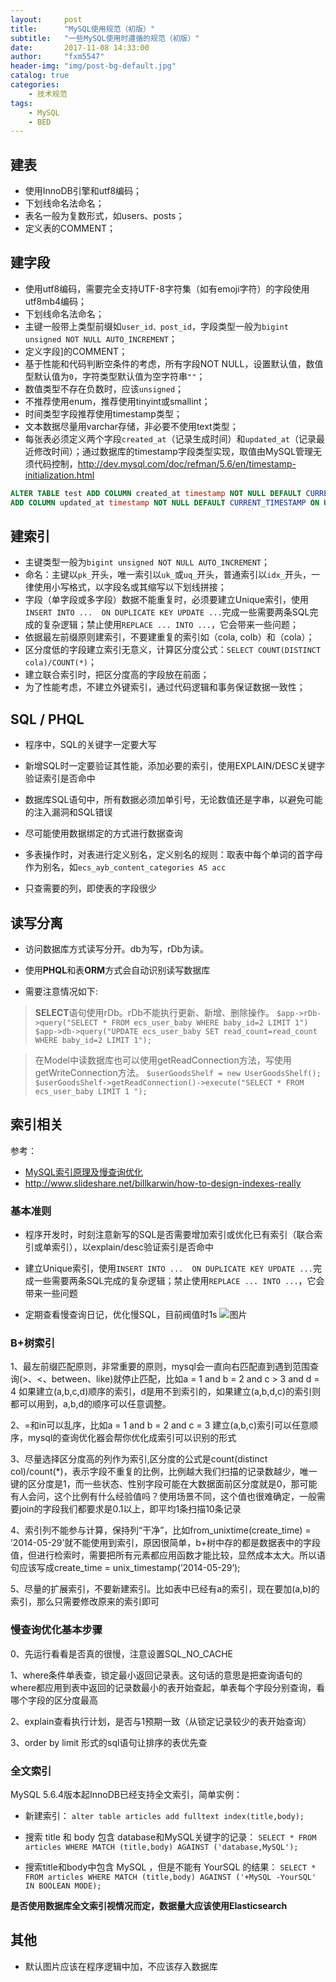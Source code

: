 ```yaml
---
layout:     post
title:      "MySQL使用规范（初版）"
subtitle:   "一些MySQL使用时遵循的规范（初版）"
date:       2017-11-08 14:33:00
author:     "fxm5547"
header-img: "img/post-bg-default.jpg"
catalog: true
categories:
    - 技术规范
tags:
    - MySQL
    - BED
---
```


## 建表
- 使用InnoDB引擎和utf8编码；
- 下划线命名法命名；
- 表名一般为复数形式，如users、posts；
- 定义表的COMMENT；


## 建字段
- 使用utf8编码，需要完全支持UTF-8字符集（如有emoji字符）的字段使用utf8mb4编码；
- 下划线命名法命名；
- 主键一般带上类型前缀如`user_id、post_id`，字段类型一般为`bigint unsigned NOT NULL AUTO_INCREMENT`；
- 定义字段]的COMMENT；
- 基于性能和代码判断空条件的考虑，所有字段NOT NULL，设置默认值，数值型默认值为`0`，字符类型默认值为空字符串`""`；
- 数值类型不存在负数时，应该`unsigned`；
- 不推荐使用enum，推荐使用tinyint或smallint；
- 时间类型字段推荐使用timestamp类型；
- 文本数据尽量用varchar存储，非必要不使用text类型；
- 每张表必须定义两个字段`created_at`（记录生成时间）和`updated_at`（记录最近修改时间）；通过数据库的timestamp字段类型实现，取值由MySQL管理无须代码控制，http://dev.mysql.com/doc/refman/5.6/en/timestamp-initialization.html
```sql
ALTER TABLE test ADD COLUMN created_at timestamp NOT NULL DEFAULT CURRENT_TIMESTAMP , 
ADD COLUMN updated_at timestamp NOT NULL DEFAULT CURRENT_TIMESTAMP ON UPDATE CURRENT_TIMESTAMP;
```

## 建索引
- 主键类型一般为`bigint unsigned NOT NULL AUTO_INCREMENT`；
- 命名：主键以`pk_`开头，唯一索引以`uk_`或`uq_`开头，普通索引以`idx_`开头，一律使用小写格式，以字段名或其缩写以下划线拼接；
- 字段（单字段或多字段）数据不能重复时，必须要建立Unique索引，使用`INSERT INTO ...  ON DUPLICATE KEY UPDATE ...`完成一些需要两条SQL完成的复杂逻辑；禁止使用`REPLACE ... INTO ...`，它会带来一些问题；
- 依据最左前缀原则建索引，不要建重复的索引如（cola, colb）和（cola）；
- 区分度低的字段建立索引无意义，计算区分度公式：`SELECT COUNT(DISTINCT cola)/COUNT(*)`；
- 建立联合索引时，把区分度高的字段放在前面；
- 为了性能考虑，不建立外键索引，通过代码逻辑和事务保证数据一致性；

## SQL / PHQL
- 程序中，SQL的关键字一定要大写

- 新增SQL时一定要验证其性能，添加必要的索引，使用EXPLAIN/DESC关键字验证索引是否命中

- 数据库SQL语句中，所有数据必须加单引号，无论数值还是字串，以避免可能的注入漏洞和SQL错误

- 尽可能使用数据绑定的方式进行数据查询

- 多表操作时，对表进行定义别名，定义别名的规则：取表中每个单词的首字母作为别名，如`ecs_ayb_content_categories AS acc`

- 只查需要的列，即使表的字段很少

## 读写分离
- 访问数据库方式读写分开。db为写，rDb为读。

- 使用**PHQL**和表**ORM**方式会自动识别读写数据库

- 需要注意情况如下:

>**SELECT**语句使用rDb。rDb不能执行更新、新增、删除操作。
>    `$app->rDb->query("SELECT * FROM ecs_user_baby WHERE baby_id=2 LIMIT 1")`
>   `$app->db->query("UPDATE ecs_user_baby SET read_count=read_count WHERE baby_id=2 LIMIT 1");`

> 在Model中读数据库也可以使用getReadConnection方法，写使用getWriteConnection方法。
>    `$userGoodsShelf = new UserGoodsShelf();`
>    `$userGoodsShelf->getReadConnection()->execute("SELECT * FROM ecs_user_baby LIMIT 1 ");`

## 索引相关
参考：
- [MySQL索引原理及慢查询优化](https://mp.weixin.qq.com/s?__biz=MjM5NzA1MTcyMA==&mid=2651160973&idx=2&sn=d4396058735d830602db2f4ebf0db5f2)
- http://www.slideshare.net/billkarwin/how-to-design-indexes-really

### 基本准则
- 程序开发时，时刻注意新写的SQL是否需要增加索引或优化已有索引（联合索引或单索引），以explain/desc验证索引是否命中

- 建立Unique索引，使用`INSERT INTO ...  ON DUPLICATE KEY UPDATE ...`完成一些需要两条SQL完成的复杂逻辑；禁止使用`REPLACE ... INTO ...`，它会带来一些问题

- 定期查看慢查询日记，优化慢SQL，目前阀值时1s
 ![图片](https://dn-coding-net-production-pp.qbox.me/3e204eac-2f97-4e7d-aa91-20719998af90.png) 

### B+树索引
1、最左前缀匹配原则，非常重要的原则，mysql会一直向右匹配直到遇到范围查询(>、<、between、like)就停止匹配，比如a = 1 and b = 2 and c > 3 and d = 4 如果建立(a,b,c,d)顺序的索引，d是用不到索引的，如果建立(a,b,d,c)的索引则都可以用到，a,b,d的顺序可以任意调整。

2、=和in可以乱序，比如a = 1 and b = 2 and c = 3 建立(a,b,c)索引可以任意顺序，mysql的查询优化器会帮你优化成索引可以识别的形式

3、尽量选择区分度高的列作为索引,区分度的公式是count(distinct col)/count(*)，表示字段不重复的比例，比例越大我们扫描的记录数越少，唯一键的区分度是1，而一些状态、性别字段可能在大数据面前区分度就是0，那可能有人会问，这个比例有什么经验值吗？使用场景不同，这个值也很难确定，一般需要join的字段我们都要求是0.1以上，即平均1条扫描10条记录

4、索引列不能参与计算，保持列“干净”，比如from_unixtime(create_time) = ’2014-05-29’就不能使用到索引，原因很简单，b+树中存的都是数据表中的字段值，但进行检索时，需要把所有元素都应用函数才能比较，显然成本太大。所以语句应该写成create_time = unix_timestamp(’2014-05-29’);

5、尽量的扩展索引，不要新建索引。比如表中已经有a的索引，现在要加(a,b)的索引，那么只需要修改原来的索引即可

### 慢查询优化基本步骤

0、先运行看看是否真的很慢，注意设置SQL_NO_CACHE

1、where条件单表查，锁定最小返回记录表。这句话的意思是把查询语句的where都应用到表中返回的记录数最小的表开始查起，单表每个字段分别查询，看哪个字段的区分度最高

2、explain查看执行计划，是否与1预期一致（从锁定记录较少的表开始查询）

3、order by limit 形式的sql语句让排序的表优先查

### 全文索引
MySQL 5.6.4版本起InnoDB已经支持全文索引，简单实例：

- 新建索引：
`alter table articles add fulltext index(title,body);`

- 搜索 title 和 body 包含 database和MySQL关键字的记录：
`SELECT * FROM articles WHERE MATCH (title,body) AGAINST ('database,MySQL');`

- 搜索title和body中包含 MySQL ，但是不能有 YourSQL 的结果：
`SELECT * FROM articles WHERE MATCH (title,body) AGAINST ('+MySQL -YourSQL' IN BOOLEAN MODE);`

**是否使用数据库全文索引视情况而定，数据量大应该使用Elasticsearch**

## 其他
- 默认图片应该在程序逻辑中加，不应该存入数据库